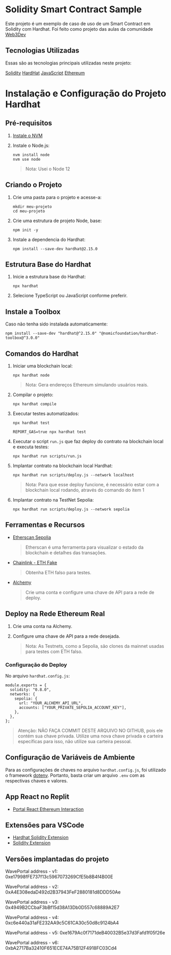 # Solidity Smart Contract Sample

Este projeto é um exemplo de caso de uso de um Smart Contract em Solidity com Hardhat. Foi feito como projeto das aulas da comunidade [Web3Dev](https://build.w3d.community/courses/Solidity_And_Smart_Contracts)

## Tecnologias Utilizadas

Essas são as tecnologias principais utilizadas neste projeto:

[Solidity](https://soliditylang.org/)
[HardHat](https://hardhat.org/)
[JavaScript](https://developer.mozilla.org/pt-BR/docs/Web/JavaScript)
[Ethereum](https://ethereum.org/pt-br/)

# Instalação e Configuração do Projeto Hardhat

## Pré-requisitos

1. [Instale o NVM](https://github.com/nvm-sh/nvm)
2. Instale o Node.js:
    
    ```
    nvm install node
    nvm use node
    ```
    
    > Nota: Usei o Node 12
    > 

## Criando o Projeto

1. Crie uma pasta para o projeto e acesse-a:
    
    ```
    mkdir meu-projeto
    cd meu-projeto
    
    ```
    
2. Crie uma estrutura de projeto Node, base:
    
    ```
    npm init -y
    
    ```
    
3. Instale a dependencia do Hardhat:
    
    ```
    npm install --save-dev hardhat@2.15.0
    
    ```
    

## Estrutura Base do Hardhat

1. Inicie a estrutura base do Hardhat:
    
    ```
    npx hardhat
    
    ```
    
2. Selecione TypeScript ou JavaScript conforme preferir.

## Instale a Toolbox

Caso não tenha sido instalada automaticamente:

```
npm install --save-dev "hardhat@^2.15.0" "@nomicfoundation/hardhat-toolbox@^3.0.0"

```

## Comandos do Hardhat

1. Iniciar uma blockchain local:
    
    ```
    npx hardhat node
    
    ```
    
    > Nota: Gera endereços Ethereum simulando usuários reais.
    > 
2. Compilar o projeto:
    
    ```
    npx hardhat compile
    
    ```
    
3. Executar testes automatizados:
    
    ```
    npx hardhat test
    
    REPORT_GAS=true npx hardhat test
    ```
    
4. Executar o script `run.js` que faz deploy do contrato na blockchain local e executa testes:
    
    ```
    npx hardhat run scripts/run.js
    
    ```
    
5. Implantar contrato na blockchain local Hardhat:
    
    ```
    npx hardhat run scripts/deploy.js --network localhost
    
    ```
    
    > Nota: Para que esse deploy funcione, é necessário estar com a blockchain local rodando, através do comando do item 1
    > 
6. Implantar contrato na TestNet Sepolia:
    
    ```
    npx hardhat run scripts/deploy.js --network sepolia
    
    ```
    

## Ferramentas e Recursos

- [Etherscan Sepolia](https://sepolia.etherscan.io/)
    
    > Etherscan é uma ferramenta para visualizar o estado da blockchain e detalhes das transações.
    > 
- [Chainlink - ETH Fake](https://faucets.chain.link/sepolia)
    
    > Obtenha ETH falso para testes.
    > 
- [Alchemy](https://www.alchemy.com/)
    
    > Crie uma conta e configure uma chave de API para a rede de deploy.
    > 

## Deploy na Rede Ethereum Real

1. Crie uma conta na Alchemy.
2. Configure uma chave de API para a rede desejada.
    
    > Nota: As Testnets, como a Sepolia, são clones da mainnet usadas para testes com ETH falso.
    > 

### Configuração do Deploy

No arquivo `hardhat.config.js`:

```
module.exports = {
  solidity: "0.8.0",
  networks: {
    sepolia: {
      url: "YOUR_ALCHEMY_API_URL",
      accounts: ["YOUR_PRIVATE_SEPOLIA_ACCOUNT_KEY"],
    },
  },
};

```

> Atenção: NÃO FAÇA COMMIT DESTE ARQUIVO NO GITHUB, pois ele contém sua chave privada. Utilize uma nova chave privada e carteira específicas para isso, não utilize sua carteira pessoal.
> 

## Configuração de Variáveis de Ambiente

Para as configurações de chaves no arquivo `hardhat.config.js`, foi utilizado o framework [dotenv](https://www.npmjs.com/package/dotenv). Portanto, basta criar um arquivo `.env` com as respectivas chaves e valores.

## App React no Replit

- [Portal React Ethereum Interaction](https://replit.com/@adrianoprezende/portal-react-ethereum-interaction?v=1#src/App.jsx)

## Extensões para VSCode

- [Hardhat Solidity Extension](https://marketplace.visualstudio.com/items?itemName=NomicFoundation.hardhat-solidity)
- [Solidity Extension](https://marketplace.visualstudio.com/items?itemName=JuanBlanco.solidity)

## Versões implantadas do projeto

WavePortal address - v1: 0xe17998fFE737f13c5967073269CfE5b8B4f4B00E

WavePortal address - v2: 0xA4E308edaD492d2B37943FeF2880181d8DDD50Ae

WavePortal address - v3: 0x4949B2CCbaF3bBf15d38A13Db0D557c68889A2E7

WavePortal address - v4: 0xc6e440a31aFE232AA9c5C61CA30c50d8c9124bA4

WavePortal address - v5: 0xe1679Ac0f7171deB40032B5e37d3Fafd1f05f26e

WavePortal address - v6: 0xbA2717Ba32410F651ECE74A75B12F4918FC03Cd4